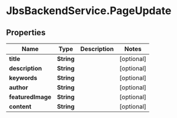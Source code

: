 # JbsBackendService.PageUpdate

## Properties
Name | Type | Description | Notes
------------ | ------------- | ------------- | -------------
**title** | **String** |  | [optional] 
**description** | **String** |  | [optional] 
**keywords** | **String** |  | [optional] 
**author** | **String** |  | [optional] 
**featuredImage** | **String** |  | [optional] 
**content** | **String** |  | [optional] 
